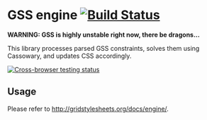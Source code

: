 GSS engine [![Build Status](https://travis-ci.org/the-gss/engine.png?branch=master)](https://travis-ci.org/the-gss/engine)
==========

**WARNING: GSS is highly unstable right now, there be dragons...**

This library processes parsed GSS constraints, solves them using Cassowary, and updates CSS accordingly.

[![Cross-browser testing status](https://saucelabs.com/browser-matrix/gss-engine.svg)](https://saucelabs.com/u/gss-engine)

## Usage

Please refer to <http://gridstylesheets.org/docs/engine/>.
